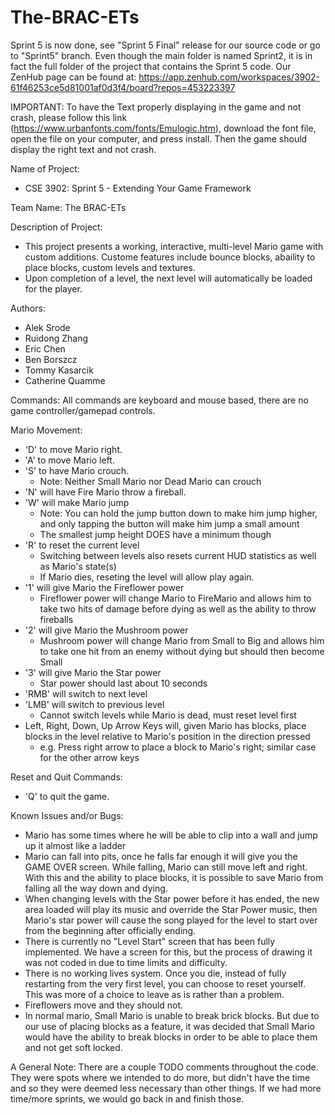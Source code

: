 
# The-BRAC-ETs

Sprint 5 is now done, see "Sprint 5 Final" release for our source code or go to "Sprint5" branch.
Even though the main folder is named Sprint2, it is in fact the full folder of the project that contains the Sprint 5 code.
Our ZenHub page can be found at: https://app.zenhub.com/workspaces/3902-61f46253ce5d81001af0d3f4/board?repos=453223397

IMPORTANT: To have the Text properly displaying in the game and not crash, please follow this link (https://www.urbanfonts.com/fonts/Emulogic.htm), download the font file, open the file on your computer, and press install. Then the game should display the right text and not crash.

Name of Project:
- CSE 3902: Sprint 5 - Extending Your Game Framework

Team Name:
The BRAC-ETs

Description of Project:
- This project presents a working, interactive, multi-level Mario game with custom additions. Custome features include bounce blocks, abaility to place blocks, custom levels and textures.
- Upon completion of a level, the next level will automatically be loaded for the player.

Authors:
- Alek Srode
- Ruidong Zhang
- Eric Chen
- Ben Borszcz
- Tommy Kasarcik
- Catherine Quamme

Commands:
All commands are keyboard and mouse based, there are no game controller/gamepad controls.

Mario Movement:
- 'D' to move Mario right.
- 'A' to move Mario left.
- 'S' to have Mario crouch.
    - Note: Neither Small Mario nor Dead Mario can crouch
- 'N' will have Fire Mario throw a fireball.
- 'W' will make Mario jump
    - Note: You can hold the jump button down to make him jump higher, and only tapping the button will make him jump a small amount
    - The smallest jump height DOES have a minimum though
- 'R' to reset the current level
    - Switching between levels also resets current HUD statistics as well as Mario's state(s)
    - If Mario dies, reseting the level will allow play again.
- '1' will give Mario the Fireflower power
    - Fireflower power will change Mario to FireMario and allows him to take two hits of damage before dying as well as the ability to throw fireballs
- '2' will give Mario the Mushroom power
    - Mushroom power will change Mario from Small to Big and allows him to take one hit from an enemy without dying but should then become Small
- '3' will give Mario the Star power
    - Star power should last about 10 seconds
- 'RMB' will switch to next level
- 'LMB' will switch to previous level
    - Cannot switch levels while Mario is dead, must reset level first
- Left, Right, Down, Up Arrow Keys will, given Mario has blocks, place blocks in the level relative to Mario's position in the direction pressed
	- e.g. Press right arrow to place a block to Mario's right; similar case for the other arrow keys

Reset and Quit Commands:
- 'Q' to quit the game.

Known Issues and/or Bugs:
- Mario has some times where he will be able to clip into a wall and jump up it almost like a ladder
- Mario can fall into pits, once he falls far enough it will give you the GAME OVER screen. While falling, Mario can still move left and right. With this and the ability to place blocks, it is possible to save Mario from falling all the way down and dying.
- When changing levels with the Star power before it has ended, the new area loaded will play its music and override the Star Power music, then Mario's star power will cause the song played for the level to start over from the beginning after officially ending.
- There is currently no "Level Start" screen that has been fully implemented. We have a screen for this, but the process of drawing it was not coded in due to time limits and difficulty.
- There is no working lives system. Once you die, instead of fully restarting from the very first level, you can choose to reset yourself. This was more of a choice to leave as is rather than a problem.
- Fireflowers move and they should not.
- In normal mario, Small Mario is unable to break brick blocks. But due to our use of placing blocks as a feature, it was decided that Small Mario would have the ability to break blocks in order to be able to place them and not get soft locked.

A General Note: There are a couple TODO comments throughout the code. They were spots where we intended to do more, but didn't have the time and so they were deemed less necessary than other things. If we had more time/more sprints, we would go back in and finish those.
